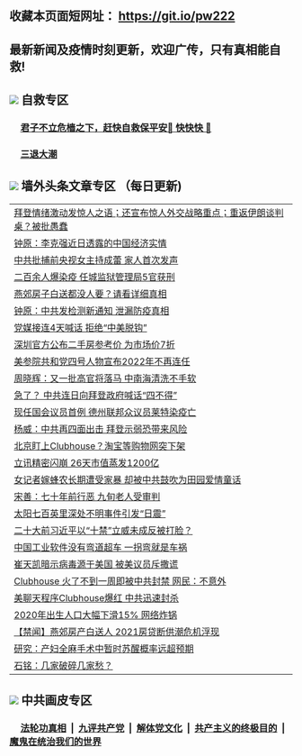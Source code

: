 ## 收藏本页面短网址： https://git.io/pw222
## 最新新闻及疫情时刻更新，欢迎广传，只有真相能自救! 

## <img src="https://img.icons8.com/cute-clipart/2x/circled-right.png">  自救专区

 ### &nbsp;&nbsp;&nbsp;&nbsp; [君子不立危樯之下，赶快自救保平安🍎 快快快 📩](https://github.com/pwgy/td/blob/master/README.md)
 
 ### &nbsp;&nbsp;&nbsp;&nbsp; [三退大潮](https://is.gd/fCPoKo) 
 
## <img src="https://img.icons8.com/cute-clipart/2x/circled-right.png"> 墙外头条文章专区 （每日更新)

<Table>
<tr><td colspan="2" align="left"><a href="https://ivjtcpav.xhuyd.press/?name=c1304443&key=encdeuyadochlaxz&from=pw2">拜登情绪激动发惊人之语；还宣布惊人外交战略重点；重返伊朗谈判桌？被批愚蠢</a></td></tr>
<tr><td colspan="2" align="left"><a href="https://ivjtcpav.xhuyd.press/?name=c1304435&key=encdeuyadochlaxz&from=pw2">钟原：李克强近日透露的中国经济实情</a></td></tr>
<tr><td colspan="2" align="left"><a href="https://ivjtcpav.xhuyd.press/?name=c1304498&key=encdeuyadochlaxz&from=pw2">中共批捕前央视女主持成蕾 家人首次发声</a></td></tr>
<tr><td colspan="2" align="left"><a href="https://ivjtcpav.xhuyd.press/?name=c1304507&key=encdeuyadochlaxz&from=pw2">二百余人爆染疫 任城监狱管理局5官获刑</a></td></tr>
<tr><td colspan="2" align="left"><a href="https://ivjtcpav.xhuyd.press/?name=c1304500&key=encdeuyadochlaxz&from=pw2">燕郊房子白送都没人要？请看详细真相</a></td></tr>
<tr><td colspan="2" align="left"><a href="https://ivjtcpav.xhuyd.press/?name=c1304513&key=encdeuyadochlaxz&from=pw2">钟原：中共发检测新通知 泄漏防疫真相</a></td></tr>
<tr><td colspan="2" align="left"><a href="https://ivjtcpav.xhuyd.press/?name=c1304508&key=encdeuyadochlaxz&from=pw2">党媒接连4天喊话 拒绝“中美脱钩”</a></td></tr>
<tr><td colspan="2" align="left"><a href="https://ivjtcpav.xhuyd.press/?name=c1304503&key=encdeuyadochlaxz&from=pw2">深圳官方公布二手房参考价 为市场价7折</a></td></tr>
<tr><td colspan="2" align="left"><a href="https://ivjtcpav.xhuyd.press/?name=c1304479&key=encdeuyadochlaxz&from=pw2">美参院共和党四号人物宣布2022年不再连任</a></td></tr>
<tr><td colspan="2" align="left"><a href="https://ivjtcpav.xhuyd.press/?name=c1304512&key=encdeuyadochlaxz&from=pw2">周晓辉：又一批高官将落马 中南海清洗不手软</a></td></tr>
<tr><td colspan="2" align="left"><a href="https://ivjtcpav.xhuyd.press/?name=c1304449&key=encdeuyadochlaxz&from=pw2">急了？ 中共连日向拜登政府喊话“四不得”</a></td></tr>
<tr><td colspan="2" align="left"><a href="https://ivjtcpav.xhuyd.press/?name=c1304501&key=encdeuyadochlaxz&from=pw2">现任国会议员首例 德州联邦众议员莱特染疫亡</a></td></tr>
<tr><td colspan="2" align="left"><a href="https://ivjtcpav.xhuyd.press/?name=c1304467&key=encdeuyadochlaxz&from=pw2">杨威：中共再四面出击 拜登示弱恐带来风险</a></td></tr>
<tr><td colspan="2" align="left"><a href="https://ivjtcpav.xhuyd.press/?name=c1304499&key=encdeuyadochlaxz&from=pw2">北京盯上Clubhouse？淘宝等购物网突下架</a></td></tr>
<tr><td colspan="2" align="left"><a href="https://ivjtcpav.xhuyd.press/?name=c1304510&key=encdeuyadochlaxz&from=pw2">立讯精密闪崩 26天市值蒸发1200亿</a></td></tr>
<tr><td colspan="2" align="left"><a href="https://ivjtcpav.xhuyd.press/?name=c1304516&key=encdeuyadochlaxz&from=pw2">女记者嫁蜂农长期遭受家暴 却被中共鼓吹为田园爱情童话</a></td></tr>
<tr><td colspan="2" align="left"><a href="https://ivjtcpav.xhuyd.press/?name=c1304484&key=encdeuyadochlaxz&from=pw2">宋善：七十年前行恶 九旬老人受审判</a></td></tr>
<tr><td colspan="2" align="left"><a href="https://ivjtcpav.xhuyd.press/?name=c1304477&key=encdeuyadochlaxz&from=pw2">太阳七百英里深处不明事件引发“日震”</a></td></tr>
<tr><td colspan="2" align="left"><a href="https://ivjtcpav.xhuyd.press/?name=c1304463&key=encdeuyadochlaxz&from=pw2">二十大前习近平以“十禁”立威未成反被打脸？</a></td></tr>
<tr><td colspan="2" align="left"><a href="https://ivjtcpav.xhuyd.press/?name=c1304502&key=encdeuyadochlaxz&from=pw2">中国工业软件没有弯道超车 一拐弯就是车祸</a></td></tr>
<tr><td colspan="2" align="left"><a href="https://ivjtcpav.xhuyd.press/?name=c1304448&key=encdeuyadochlaxz&from=pw2">崔天凯暗示病毒源于美国 被美议员斥撒谎</a></td></tr>
<tr><td colspan="2" align="left"><a href="https://ivjtcpav.xhuyd.press/?name=c1304478&key=encdeuyadochlaxz&from=pw2">Clubhouse 火了不到一周即被中共封禁 网民：不意外</a></td></tr>
<tr><td colspan="2" align="left"><a href="https://ivjtcpav.xhuyd.press/?name=c1304430&key=encdeuyadochlaxz&from=pw2">美聊天程序Clubhouse爆红 中共迅速封杀</a></td></tr>
<tr><td colspan="2" align="left"><a href="https://ivjtcpav.xhuyd.press/?name=c1304429&key=encdeuyadochlaxz&from=pw2">2020年出生人口大幅下滑15%  网络炸锅</a></td></tr>
<tr><td colspan="2" align="left"><a href="https://ivjtcpav.xhuyd.press/?name=c1304431&key=encdeuyadochlaxz&from=pw2">【禁闻】燕郊房产白送人 2021房贷断供潮危机浮现</a></td></tr>
<tr><td colspan="2" align="left"><a href="https://ivjtcpav.xhuyd.press/?name=c1304474&key=encdeuyadochlaxz&from=pw2">研究：产妇全麻手术中暂时苏醒概率远超预期</a></td></tr>
<tr><td colspan="2" align="left"><a href="https://ivjtcpav.xhuyd.press/?name=c1304433&key=encdeuyadochlaxz&from=pw2">石铭：几家破碎几家愁？</a></td></tr>

 </Table>

## <img src="https://img.icons8.com/cute-clipart/2x/circled-right.png"> 中共画皮专区


 ### &nbsp;&nbsp;&nbsp;&nbsp; [法轮功真相](https://github.com/begood0513/basic/blob/master/README.md) &nbsp;|&nbsp; [九评共产党](https://github.com/begood0513/9ping.md/blob/master/README.md) &nbsp;|&nbsp; [解体党文化](https://github.com/begood0513/jtdwh.md/blob/master/README.md)   &nbsp;|&nbsp; [共产主义的终极目的](https://github.com/begood0513/gczydzjmd.md/blob/master/README.md) &nbsp;|&nbsp; [魔鬼在统治我们的世界](https://github.com/begood0513/gczydzjmd.md/blob/master/README.md) 

